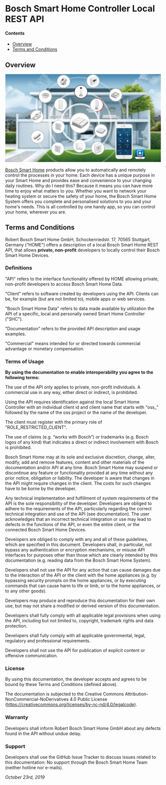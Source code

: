# Bosch Smart Home Controller Local REST API

#### Contents

- [Overview](#overview)
- [Terms and Conditions](#terms-and-conditions)


## Overview

<img src="images/bosch_smart_home.jpg"/>

[Bosch Smart Home](https://www.bosch-smarthome.com/) products allow you to automatically and remotely control the processes in your home. Each device has a unique purpose in your Smart Home and provides ease and convenience to your changing daily routines. Why do I need this? Because it means you can have more time to enjoy what matters to you. Whether you want to network your heating system or secure the safety of your home, the Bosch Smart Home System offers you complete and personalised solutions to you and your home's needs. This is all controlled by one handy app, so you can control your home, wherever you are. 


## Terms and Conditions
Robert Bosch Smart Home GmbH, Schockenriedstr. 17, 70565 Stuttgart, Germany (“HOME”) offers a description of a local Bosch Smart Home REST API, that allows **private, non-profit** developers to locally control their Bosch Smart Home Devices.


### Definitions
"API" refers to the interface functionality offered by HOME allowing private, non-profit developers to access Bosch Smart Home Data. 

"Client" refers to software created by developers using the API. Clients can be, for example (but are not limited to), mobile apps or web services.

"Bosch Smart Home Data" refers to data made available by utilization the API of a specific, local and personally owned Smart Home Controller ("SHC").

"Documentation" refers to the provided API description and usage examples.

"Commercial" means intended for or directed towards commercial advantage or monetary compensation. 


### Terms of Usage

**By using the documentation to enable interoperability you agree to the following terms:**

The use of the API only applies to private, non-profit individuals. A commercial use in any way, either direct or indirect, is prohibited.

Using the API requires identification against the local Smart Home Controller with an individual client id and client name that starts with "oss_" followed by the name of the oss project or the name of the developer.

The client must register with the primary role of "ROLE_RESTRICTED_CLIENT".

The use of claims (e.g. “works with Bosch”) or trademarks (e.g. Bosch logos of any kind) that indicates a direct or indirect involvement with Bosch is prohibited. 

Bosch Smart Home may at its sole and exclusive discretion, change, alter, modify, add and remove features, content and other materials of the documentation and/or API at any time. Bosch Smart Home may suspend or discontinue any feature or functionality provided at any time without any prior notice, obligation or liability. The developer is aware that changes in the API might require changes in the client. The costs for such changes have to be borne by the developer.

Any technical implementation and fulfillment of system requirements of the API is the sole responsibility of the developer. Developers are obliged to adhere to the requirements of the API, particularly regarding the correct technical integration and use of the API (see documentation). The user acknowledges that an incorrect technical integration or use may lead to defects in the functions of the API, or even the entire client, or the connected Bosch Smart Home Devices.

Developers are obliged to comply with any and all of these guidelines, which are specified in this document. Developers shall, in particular, not bypass any authentication or encryption mechanisms, or misuse API interfaces for purposes other than those which are clearly intended by this documentation (e.g. reading data from the Bosch Smart Home System). 

Developers shall not use the API for any action that can cause damages due to the interaction of the API or the client with the home appliances (e.g. by bypassing security prompts on the home appliances, or by executing commands that can cause harm to life or limb, or to the home appliances, or to any other goods).

Developers may produce and reproduce this documentation for their own use, but may not share a modified or derived version of this documentation.

Developers shall fully comply with all applicable legal provisions when using the API, including but not limited to, copyright, trademark rights and data protection.

Developers shall fully comply with all applicable governmental, legal, regulatory and professional requirements.

Developers shall not use the API for publication of explicit content or offensive communication.


### License
By using this documentation, the developer accepts and agrees to be bound by these Terms and Conditions (defined above). 

The documentation is subjected to the Creative Commons Attribution-NonCommercial-NoDerivatives 4.0 Public License (https://creativecommons.org/licenses/by-nc-nd/4.0/legalcode).


### Warranty
Developers shall inform Robert Bosch Smart Home GmbH about any defects found in the API without undue delay. 


### Support 
Developers shall use the GitHub Issue Tracker to discuss issues related to this documentation: No support through the Bosch Smart Home Team (neither hotline nor e-mails). 


*October 23rd, 2019*
